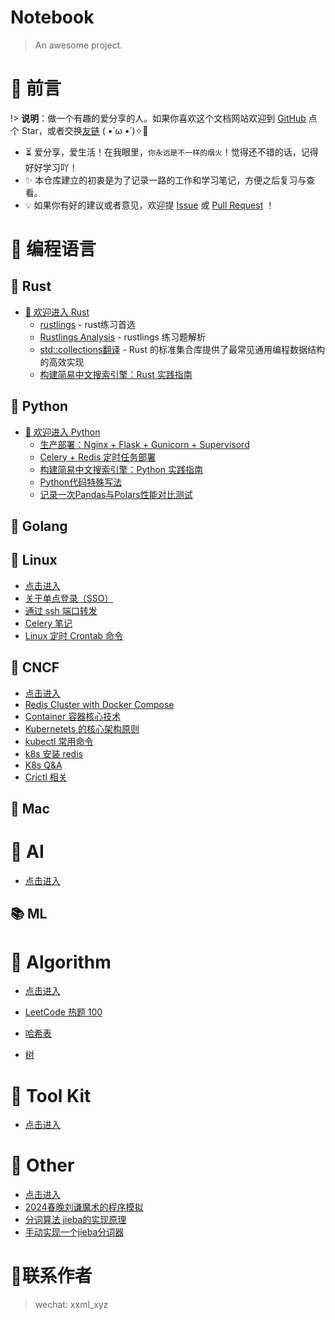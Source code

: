 # Notebook

> An awesome project.

# 🎨 前言

!> <b>说明</b>：做一个有趣的爱分享的人。如果你喜欢这个文档网站欢迎到 [GitHub](https://github.com/etmorefish/Notebook) 点个 Star，或者交换[友链](#) ( •̀ ω •́ )✧🔑

- ⏳ 爱分享，爱生活！在我眼里，`你永远是不一样的烟火`！觉得还不错的话，记得好好学习吖！
- ✨ 本仓库建立的初衷是为了记录一路的工作和学习笔记，方便之后复习与查看。
- 💡 如果你有好的建议或者意见，欢迎提 [Issue](https://github.com/etmorefish/Notebook/issues) 或 [Pull Request](https://github.com/etmorefish/Notebook/pulls) ！

# 🍵 编程语言

## 🦀 Rust

- [👒 欢迎进入 Rust](/Rust/) 
  - [rustlings](/Rust/rustlings.md) - rust练习首选
  - [Rustlings Analysis](/Rust/rustlings_analysis.md) - rustlings 练习题解析
  - [std::collections翻译](/Rust/Collections_translate.md) -  Rust 的标准集合库提供了最常见通用编程数据结构的高效实现
  - [构建简易中文搜索引擎：Rust 实践指南](https://github.com/etmorefish/rust_projects/blob/main/chinese_search_engine/README.md#%E6%9E%84%E5%BB%BA%E7%AE%80%E6%98%93%E4%B8%AD%E6%96%87%E6%90%9C%E7%B4%A2%E5%BC%95%E6%93%8Erust-%E5%AE%9E%E8%B7%B5%E6%8C%87%E5%8D%97)
## 🐍 Python

- [👒 欢迎进入 Python](/Python/) 
  - [生产部署：Nginx + Flask + Gunicorn + Supervisord](/Python/deploy/flask_deploy.md)
  - [Celery + Redis 定时任务部署](/Python/deploy/celery_deploy.md)
  - [构建简易中文搜索引擎：Python 实践指南](/Python/Chinese_search_engine.md)
  - [Python代码特殊写法](/Python/Python_code_skill.md)
  - [记录一次Pandas与Polars性能对比测试](/Python/pandas_vs_ploras.md)

## 🐹 Golang

## 🐧 Linux
- [点击进入](/Linux/)
- [关于单点登录（SSO）](/Linux/SSO.md)
- [通过 ssh 端口转发](/Linux/Port_Forward.md)
- [Celery 笔记](/Linux/Celery.md)
- [Linux 定时 Crontab 命令](/Linux/Crontab.md)

## 🐳 CNCF
- [点击进入](/CNCF/)
- [Redis Cluster with Docker Compose](/CNCF/Redis_Cluster_with_Docker_Compose.md)
- [Container 容器核心技术](/CNCF/Container.md)
- [Kubernetets 的核心架构原则](/CNCF/K8s_base.md)
- [kubectl 常用命令 ](/CNCF/Kubectl_Command.md)
- [k8s 安装 redis](/CNCF/Install_Redis.md)
- [K8s Q&A](/CNCF/K8s_Q&A.md)
- [Crictl 相关](/CNCF/Crictl.md)

## 🍎 Mac

# 🤖 AI

- [点击进入](/AI/)

## 📚 ML

# 🧮 Algorithm

- [点击进入](/Algorithm/)

- [LeetCode 热题 100](/Algorithm/Top_100_liked.md)

- [哈希表](/Algorithm/Hash_table.md)

- [树](/Algorithm/Tree.md)



# 🧰 Tool Kit

- [点击进入](/Toolkit/)

# 🐳 Other

- [点击进入](/Other/)
- [2024春晚刘谦魔术的程序模拟](/Other/Magic_Josephus.md)
- [分词算法 jieba的实现原理](/Other/Jieba.md)
- [手动实现一个jieba分词器](/Other/Jieba_code.md)

# 📱联系作者
> wechat: xxml_xyz